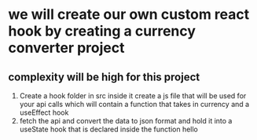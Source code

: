 # we will create our own custom react hook by creating a currency converter project
## complexity will be high for this project

1. Create a hook folder in src inside it create a js file that will be used for your api calls which will contain a function that takes in currency and a useEffect hook
2. fetch the api and convert the data to json format and hold it into a useState hook that is declared inside the function hello
<!-- currency convertor-api-custom-hook-high complexity project -->